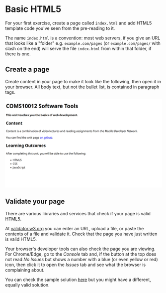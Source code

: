 # Basic HTML5

For your first exercise, create a page called `index.html` and add HTML5 template code you've seen from the pre-reading to it.

The name `index.html` is a convention: most web servers, if you give an URL that looks like a "folder" e.g. `example.com/pages` (or `example.com/pages/` with slash on the end) will serve the file `index.html` from within that folder, if there is one.

## Create a page

Create content in your page to make it look like the following, then open it in your browser. All body text, but not the bullet list, is contained in paragraph tags.

![examplepage](example_page.png)

## Validate your page

There are various libraries and services that check if your page is valid HTML5.

At [validator.w3.org](https://validator.w3.org/) you can enter an URL, upload a file, or paste the contents of a file and validate it. Check that the page you have just written is valid HTML5.

Your browser's developer tools can also check the page you are viewing. For Chrome/Edge, go to the _Console_ tab and, if the button at the top does not read _No Issues_ but shows a number with a blue (or even yellow or red) icon, then click it to open the _Issues_ tab and see what the browser is complaining about.

You can check the sample solution [here](./examplepage.html) but you might have a different, equally valid solution.
